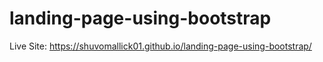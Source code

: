 # landing-page-using-bootstrap

Live Site: https://shuvomallick01.github.io/landing-page-using-bootstrap/
